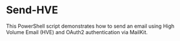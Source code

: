 # Send-HVE
 This PowerShell script demonstrates how to send an email using High Volume Email (HVE) and OAuth2 authentication via MailKit.
